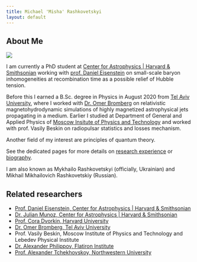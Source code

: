 ```yaml
---
title: Michael 'Misha' Rashkovetskyi
layout: default
---
```


## About Me

<img class="profile-picture" src="https://avatars0.githubusercontent.com/u/20524039?s=400&v=4">

I am currently a PhD student at [Center for Astrophysics \| Harvard & Smithsonian](https://cfa.harvard.edu) working with [prof. Daniel Eisenstein](https://scholar.harvard.edu/deisenstein) on small-scale baryon inhomogeneities at recombination time as a possible relief of Hubble tension.

Before this I earned a B.Sc. degree in Physics in August 2020 from [Tel Aviv University](https://english.tau.ac.il), where I worked with [Dr. Omer Bromberg](https://physics.tau.ac.il/profile/omerbr) on relativistic magnetohydrodynamic simulations of highly magnetized astrophysical jets propagating in a medium. Earlier I studied at Department of General and Applied Physics of [Moscow Insitute of Physics and Technology](https://mipt.ru/english/) and worked with prof. Vasily Beskin on radiopulsar statistics and losses mechanism.

Another field of my interest are principles of quantum theory.

See the dedicated pages for more details on [research experience](research) or [biography](bio).

I am also known as Mykhailo Rashkovetskyi (officially, Ukrainian) and Mikhail Mikhailovich Rashkovetskiy (Russian).

## Related researchers

* [Prof. Daniel Eisenstein, Center for Astrophysics \| Harvard & Smithsonian](https://scholar.harvard.edu/deisenstein)
* [Dr. Julian Munoz, Center for Astrophysics \| Harvard & Smithsonian](https://scholar.harvard.edu/julianbmunoz/home)
* [Prof. Cora Dvorkin, Harvard University](http://dvorkin.physics.harvard.edu/Home.html)
* [Dr. Omer Bromberg, Tel Aviv University](https://physics.tau.ac.il/profile/omerbr)
* Prof. Vasily Beskin, Moscow Institute of Physics and Technology and Lebedev Physical Institute
* [Dr. Alexander Philippov, Flatiron Institute](https://sashaphilippov.wixsite.com/sashaph)
* [Prof. Alexander Tchekhovskoy, Northwestern University](https://sites.google.com/site/atchekho/)
